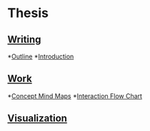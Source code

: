# Thesis

## [Writing](https://github.com/compagnb/thesis/blob/master/writing/outLine.md)
*[Outline](https://github.com/compagnb/thesis/blob/master/writing/outLine.md)
*[Introduction](https://github.com/compagnb/thesis/blob/master/writing/introduction.md)

## [Work](https://github.com/compagnb/thesis/tree/master/work/readme.md)
*[Concept Mind Maps](https://github.com/compagnb/thesis/tree/master/work/mindmaps)
*[Interaction Flow Chart](https://github.com/compagnb/thesis/tree/master/work/flowchart)

## [Visualization](https://github.com/compagnb/thesis/tree/master/visualization/readme.md)
